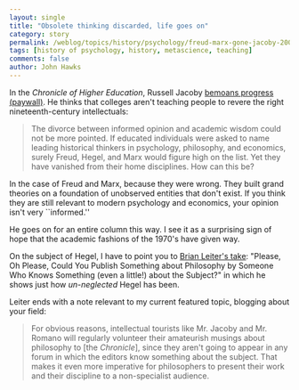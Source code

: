 ```yaml
---
layout: single 
title: "Obsolete thinking discarded, life goes on" 
category: story
permalink: /weblog/topics/history/psychology/freud-marx-gone-jacoby-2008.html
tags: [history of psychology, history, metascience, teaching] 
comments: false 
author: John Hawks 
---
```


In the <i>Chronicle of Higher Education</i>, Russell Jacoby <a href="http://chronicle.com/weekly/v54/i46/46b00501.htm">bemoans progress (paywall)</a>. He thinks that colleges aren't teaching people to revere the right nineteenth-century intellectuals: 

<blockquote>The divorce between informed opinion and academic wisdom could not be more pointed. If educated individuals were asked to name leading historical thinkers in psychology, philosophy, and economics, surely Freud, Hegel, and Marx would figure high on the list. Yet they have vanished from their home disciplines. How can this be?</blockquote>

In the case of Freud and Marx, because they were wrong. They built grand theories on a foundation of unobserved entities that don't exist. If you think they are still relevant to modern psychology and economics, your opinion isn't very ``informed.''

He goes on for an entire column this way. I see it as a surprising sign of hope that the academic fashions of the 1970's have given way. 

On the subject of Hegel, I have to point you to <a href="http://leiterreports.typepad.com/blog/2008/07/an-open-letter.html">Brian Leiter's take</a>: "Please, Oh Please, Could You Publish Something about Philosophy by Someone Who Knows Something (even a little!) about the Subject?" in which he shows just how <i>un-neglected</i> Hegel has been. 

Leiter ends with a note relevant to my current featured topic, blogging about your field: 

<blockquote>For obvious reasons, intellectual tourists like Mr. Jacoby and Mr. Romano will regularly volunteer their amateurish musings about philosophy to [the <i>Chronicle</i>], since they aren't going to appear in any forum in which the editors know something about the subject. That makes it even more imperative for philosophers to present their work and their discipline to a non-specialist audience.</blockquote>

